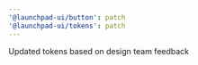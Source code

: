 ```yaml
---
'@launchpad-ui/button': patch
'@launchpad-ui/tokens': patch
---
```


Updated tokens based on design team feedback
